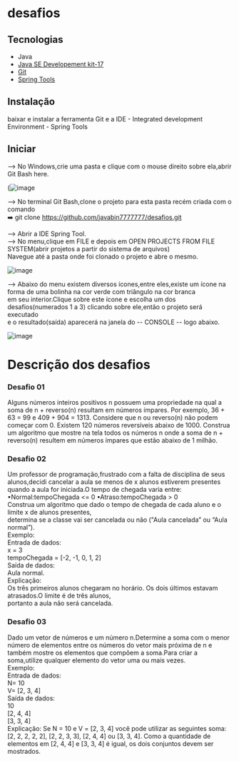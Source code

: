 # desafios  
## Tecnologias  
- Java  
- [Java SE Developement kit-17](https://www.oracle.com/java/technologies/javase/jdk17-archive-downloads.html) 
- [Git](https://git-scm.com/downloads)
- [Spring Tools](https://spring.io/tools)  


## Instalação 
baixar e instalar a ferramenta Git e a IDE - Integrated development Environment - Spring Tools  

## Iniciar
--> No Windows,crie uma pasta e clique com o mouse direito sobre ela,abrir Git Bash here.  
   
   (![image](https://user-images.githubusercontent.com/97295077/166489415-6c351061-0521-424f-845b-1b96021a5f72.png)


   
    

--> No terminal Git Bash,clone o projeto para esta pasta recém criada com o comando  
    ➡️ git clone https://github.com/javabin7777777/desafios.git  

--> Abrir a IDE Spring Tool.   
--> No menu,clique em FILE e depois em OPEN PROJECTS FROM FILE SYSTEM(abrir projetos a partir do sistema de arquivos)  
   Navegue até a pasta onde foi clonado o projeto e abre o mesmo.  
   
   ![image](https://user-images.githubusercontent.com/97295077/166488043-e0c5501c-91a0-45db-8e48-cc4892df1094.png)

--> Abaixo do menu existem diversos ícones,entre eles,existe um ícone na forma de uma bolinha na cor verde com triângulo na cor branca  
em seu interior.Clique sobre este ícone e escolha um dos desafios(numerados 1 a 3) clicando sobre ele,então o projeto será executado   
e o resultado(saída) aparecerá na janela do -- CONSOLE -- logo abaixo.  

![image](https://user-images.githubusercontent.com/97295077/166488442-33d580f0-2602-4055-9580-22340551f5cd.png)  
 # Descrição dos desafios
 ### Desafio 01
Alguns números inteiros positivos n possuem uma propriedade na qual a soma de n + reverso(n) resultam
em números ímpares. Por exemplo, 36 + 63 = 99 e 409 + 904 = 1313. Considere que n ou reverso(n) não
podem começar com 0.
Existem 120 números reversíveis abaixo de 1000.
Construa um algoritmo que mostre na tela todos os números n onde a soma de n + reverso(n) resultem
em números ímpares que estão abaixo de 1 milhão.  
### Desafio 02
Um professor de programação,frustrado com a falta de disciplina de seus alunos,decidi cancelar a aula se
menos de x alunos estiverem presentes quando a aula for iniciada.O tempo de chegada varia entre:  
•Normal:tempoChegada <= 0
•Atraso:tempoChegada > 0  
Construa um algoritmo que dado o tempo de chegada de cada aluno e o limite x de alunos presentes,  
determina se a classe vai ser cancelada ou não ("Aula cancelada” ou “Aula normal”).  
Exemplo:  
Entrada de dados:  
x = 3  
tempoChegada = [-2, -1, 0, 1, 2]  
Saída de dados:  
Aula normal.  
Explicação:  
Os três primeiros alunos chegaram no horário. Os dois últimos estavam atrasados.O limite é de três alunos,  
portanto a aula não será cancelada.  
### Desafio 03
Dado um vetor de números e um número n.Determine a soma com o menor número de elementos entre
os números do vetor mais próxima de n e também mostre os elementos que compõem a soma.Para criar a
soma,utilize qualquer elemento do vetor uma ou mais vezes.  
Exemplo:  
Entrada de dados:  
N= 10  
V= [2, 3, 4]  
Saída de dados:  
10  
[2, 4, 4]  
[3, 3, 4]  
Explicação:
Se N = 10 e V = [2, 3, 4] você pode utilizar as seguintes soma: [2, 2, 2, 2, 2], [2, 2, 3, 3], [2, 4, 4] ou [3, 3, 4].
Como a quantidade de elementos em [2, 4, 4] e [3, 3, 4] é igual, os dois conjuntos devem ser mostrados.

      
   

    
    
    




